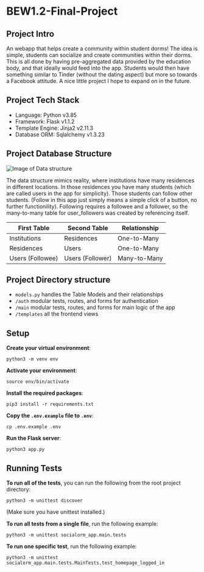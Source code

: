 # BEW1.2-Final-Project

## Project Intro
An webapp that helps create a community within student dorms! The idea is simple, students can socialize and create communities within their dorms. This is all done by having pre-aggregated data provided by the education body, and that ideally would feed into the app. Students would then have something similar to Tinder (without the dating aspect) but more so towards a Facebook attitude. A nice little project I hope to expand on in the future.

## Project Tech Stack
- Language: Python v3.85
- Framework: Flask v1.1.2
- Template Engine: Jinja2 v2.11.3
- Database ORM: Sqlalchemy v1.3.23

## Project Database Structure
![Image of Data structure](https://drive.google.com/uc?export=view&id=1jqdPoUGf-EBR7w2jbYoO6jdaPUvvARHN)

The data structure mimics reality, where institutions have many residences in different locations. In those residences you have many students (which are called users in the app for simplicity). Those students can follow other students. (Follow in this app just simply means a simple click of a button, no further functionility). Following requires a followee and a follower, so the many-to-many table for user_followers was created by referencing itself.

First Table | Second Table | Relationship
------------ | ------------- | -------------
Institutions | Residences | One-to-Many
Residences | Users | One-to-Many
Users (Followee) | Users (Follower) | Many-to-Many

## Project Directory structure
- `models.py` handles the Table Models and their relationships
- `/auth` modular tests, routes, and forms for authentication
- `/main` modular tests, routes, and forms for main logic of the app
- `/templates` all the frontend views

## Setup

**Create your virtual environment**:
```
python3 -m venv env
```

**Activate your environment**:
```
source env/bin/activate
```

**Install the required packages**:
```
pip3 install -r requirements.txt
```

**Copy the `.env.example` file to `.env`**:
```
cp .env.example .env
```

**Run the Flask server**:
```
python3 app.py
```

## Running Tests
**To run all of the tests**, you can run the following from the root project directory:
```
python3 -m unittest discover
```

(Make sure you have unittest installed.)

**To run all tests from a single file**, run the following example:
```
python3 -m unittest socialorm_app.main.tests
```

**To run one specific test**, run the following example:
```
python3 -m unittest socialorm_app.main.tests.MainTests.test_homepage_logged_in
```

##